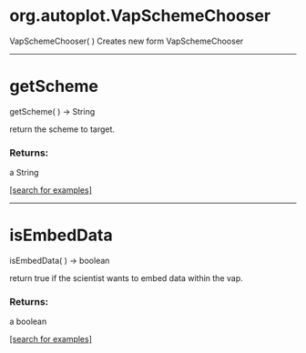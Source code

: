 # org.autoplot.VapSchemeChooser
VapSchemeChooser( )
Creates new form VapSchemeChooser

***
<a name="getScheme"></a>
# getScheme
getScheme(  ) &rarr; String

return the scheme to target.

### Returns:
a String


<a href="https://github.com/autoplot/dev/search?q=getScheme&unscoped_q=getScheme">[search for examples]</a>

***
<a name="isEmbedData"></a>
# isEmbedData
isEmbedData(  ) &rarr; boolean

return true if the scientist wants to embed data within the vap.

### Returns:
a boolean


<a href="https://github.com/autoplot/dev/search?q=isEmbedData&unscoped_q=isEmbedData">[search for examples]</a>

